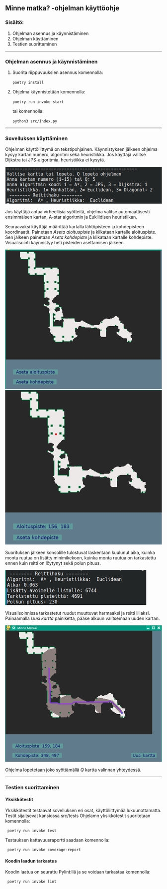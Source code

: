 ## Minne matka? -ohjelman käyttöohje

### Sisältö:
1. Ohjelman asennus ja käynnistäminen
2. Ohjelman käyttäminen
3. Testien suorittaminen

_____

### Ohjelman asennus ja käynnistäminen

1. Suorita riippuvuuksien asennus komennolla:

    ``` poetry install ```

2. Ohjelma käynnistetään komennolla:

    ``` poetry run invoke start ```

    tai komennolla:

    ``` python3 src/index.py ```

-----

### Sovelluksen käyttäminen

Ohjelman käyttöliittymä on tekstipohjainen. Käynnistyksen jälkeen ohjelma kysyy kartan numero, algoritmi sekä heuristiikka. Jos käyttäjä valitse Dijkstra tai JPS-algoritmia, heuristiikka ei kysytä. 

![Kuva1](https://github.com/zmejka/MM-Tira-harjoitustyo2022/blob/master/dokumentaatio/kuvat/kayttoohje_1.png)

Jos käyttäjä antaa virheellisia syötteitä, ohjelma valitse automaattisesti ensimmäisen kartan, A-star algoritmin ja Eukliidisen heuristiikan.

Seuraavaksi käyttäjä määrittää kartalla lähtöpisteen ja kohdepisteen koordinaatit. Painetaan *Aseta aloituspiste* ja klikataan kartalle aloituspiste. Sen jälkeen painetaan *Aseta kohdepiste* ja klikataan kartalle kohdepiste. Visualisointi käynnistyy heti pisteiden asettamisen jälkeen.

![Kuva1](https://github.com/zmejka/MM-Tira-harjoitustyo2022/blob/master/dokumentaatio/kuvat/vko_4_ohje1.png)
![Kuva2](https://github.com/zmejka/MM-Tira-harjoitustyo2022/blob/master/dokumentaatio/kuvat/vko_4_ohje2.png)

Suorituksen jälkeen konsolille tulostuvat laskentaan kuulunut aika, kuinka monta ruutua on lisätty minimikekoon, kuinka monta ruutua on tarkastettu ennen kuin reitti on löytynyt sekä polun pituus.

![Kuva3](https://github.com/zmejka/MM-Tira-harjoitustyo2022/blob/master/dokumentaatio/kuvat/kayttoohje_3.png)

Visualisoinnissa tarkastetut ruudut muuttuvat harmaaksi ja reitti liilaksi. Painaamalla *Uusi kartta* painikettä, pääse alkuun valitsemaan uuden kartan. 

![Kuva4](https://github.com/zmejka/MM-Tira-harjoitustyo2022/blob/master/dokumentaatio/kuvat/kayttoohje_2.png)

Ohjelma lopetetaan joko syöttämällä *Q* kartta valinnan yhteydessä.

-----

### Testien suorittaminen

#### Yksikkötestit

Yksikkötestit testaavat sovelluksen eri osat, käyttöliittymää lukuunottamatta. Testit sijaitsevat kansiossa src/tests
Ohjelamn yksikkötestit suoritetaan komennolla:

   ```
    poetry run invoke test
   ```

Testauksen kattavuusraportti saadaan komennolla:

   ```
    poetry run invoke coverage-report
   ```

#### Koodin laadun tarkastus


Koodin laatua on seurattu Pylint:llä ja se voidaan tarkastaa komennolla:

   ```
    poetry run invoke lint
   ```

